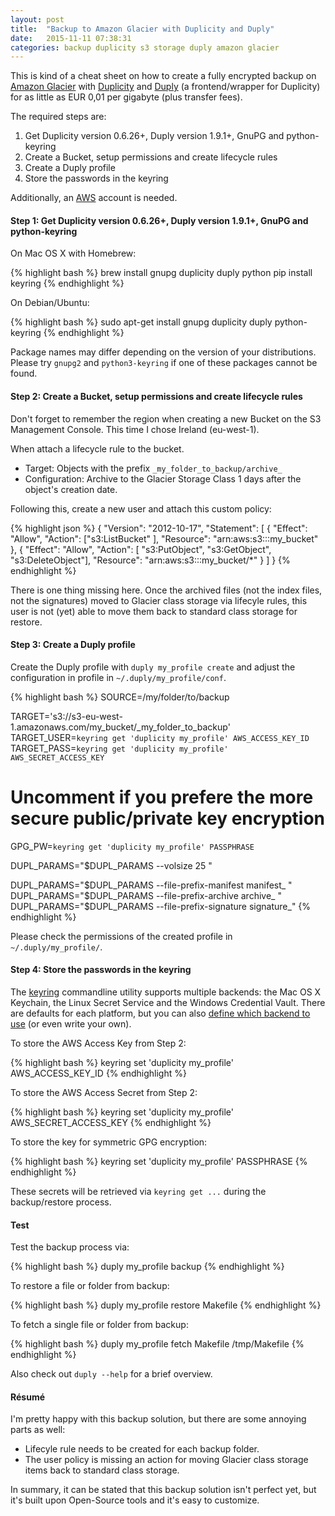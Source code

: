 ```yaml
---
layout: post
title:  "Backup to Amazon Glacier with Duplicity and Duply"
date:   2015-11-11 07:38:31
categories: backup duplicity s3 storage duply amazon glacier
---
```


This is kind of a cheat sheet on how to create a fully encrypted backup on
[Amazon Glacier][glacier] with [Duplicity][duplicity] and [Duply][duply] (a
frontend/wrapper for Duplicity) for as little as EUR 0,01 per gigabyte (plus
transfer fees).

The required steps are:

 1. Get Duplicity version 0.6.26+, Duply version 1.9.1+, GnuPG and python-keyring
 2. Create a Bucket, setup permissions and create lifecycle rules
 3. Create a Duply profile
 4. Store the passwords in the keyring

Additionally, an [AWS][aws] account is needed.

#### Step 1: Get Duplicity version 0.6.26+, Duply version 1.9.1+, GnuPG and python-keyring

On Mac OS X with Homebrew:

{% highlight bash %}
brew install gnupg duplicity duply python
pip install keyring
{% endhighlight %}

On Debian/Ubuntu:

{% highlight bash %}
sudo apt-get install gnupg duplicity duply python-keyring
{% endhighlight %}

Package names may differ depending on the version of your distributions. Please
try `gnupg2` and `python3-keyring` if one of these packages cannot be found.


#### Step 2: Create a Bucket, setup permissions and create lifecycle rules

Don't forget to remember the region when creating a new Bucket on the S3 Management Console.
This time I chose Ireland (eu-west-1).

When attach a lifecycle rule to the bucket.

 * Target: Objects with the prefix `_my_folder_to_backup/archive_`
 * Configuration: Archive to the Glacier Storage Class 1 days after the object's creation date.

Following this, create a new user and attach this custom policy:

{% highlight json %}
{
  "Version": "2012-10-17",
  "Statement": [
    {
      "Effect": "Allow",
      "Action": ["s3:ListBucket" ],
      "Resource": "arn:aws:s3:::my_bucket"
    },
    {
      "Effect": "Allow",
      "Action": [ "s3:PutObject", "s3:GetObject", "s3:DeleteObject"],
      "Resource": "arn:aws:s3:::my_bucket/*"
    }
  ]
}
{% endhighlight %}

There is one thing missing here. Once the archived files (not the index files,
not the signatures) moved to Glacier class storage via lifecyle rules, this user is
not (yet) able to move them back to standard class storage for restore.



#### Step 3: Create a Duply profile

Create the Duply profile with `duply my_profile create` and adjust the configuration
in profile in `~/.duply/my_profile/conf`.

{% highlight bash %}
SOURCE=/my/folder/to/backup

TARGET='s3://s3-eu-west-1.amazonaws.com/my_bucket/_my_folder_to_backup'
TARGET_USER=`keyring get 'duplicity my_profile' AWS_ACCESS_KEY_ID`
TARGET_PASS=`keyring get 'duplicity my_profile' AWS_SECRET_ACCESS_KEY`

# Uncomment if you prefere the more secure public/private key encryption
GPG_PW=`keyring get 'duplicity my_profile' PASSPHRASE`

DUPL_PARAMS="$DUPL_PARAMS --volsize 25 "

DUPL_PARAMS="$DUPL_PARAMS --file-prefix-manifest manifest_ "
DUPL_PARAMS="$DUPL_PARAMS --file-prefix-archive archive_ "
DUPL_PARAMS="$DUPL_PARAMS --file-prefix-signature signature_"
{% endhighlight %}

Please check the permissions of the created profile in `~/.duply/my_profile/`.


#### Step 4: Store the passwords in the keyring

The [keyring][keyring] commandline utility supports multiple backends: the
Mac OS X Keychain, the Linux Secret Service and the Windows Credential Vault.
There are defaults for each platform, but you can also [define which backend to
use](https://pypi.python.org/pypi/keyring#configure-your-keyring-lib) (or even
write your own).

To store the AWS Access Key from Step 2:

{% highlight bash %}
keyring set 'duplicity my_profile' AWS_ACCESS_KEY_ID
{% endhighlight %}

To store the AWS Access Secret from Step 2:

{% highlight bash %}
keyring set 'duplicity my_profile' AWS_SECRET_ACCESS_KEY
{% endhighlight %}

To store the key for symmetric GPG encryption:

{% highlight bash %}
keyring set 'duplicity my_profile' PASSPHRASE
{% endhighlight %}

These secrets will be retrieved via `keyring get ...` during the backup/restore
process.


#### Test

Test the backup process via:

{% highlight bash %}
duply my_profile backup
{% endhighlight %}

To restore a file or folder from backup:

{% highlight bash %}
duply my_profile restore Makefile
{% endhighlight %}

To fetch a single file or folder from backup:

{% highlight bash %}
duply my_profile fetch Makefile /tmp/Makefile
{% endhighlight %}

Also check out `duply --help` for a brief overview.


#### Résumé

I'm pretty happy with this backup solution, but there are some annoying parts as well:

 * Lifecyle rule needs to be created for each backup folder.
 * The user policy is missing an action for moving Glacier class storage items back to standard class storage.

In summary, it can be stated that this backup solution isn't perfect yet,
but it's built upon Open-Source tools and it's easy to customize.


[aws]: https://aws.amazon.com/
[glacier]: https://aws.amazon.com/glacier/
[duplicity]: http://duplicity.nongu.org/
[duply]: http://duply.net/
[keyring]: https://pypi.python.org/pypi/keyring
